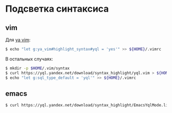 # Подсветка синтаксиса

## vim
Для [ya vim](https://wiki.yandex-team.ru/yatool/vim/):
``` sh
$ echo "let g:ya_vim#highlight_syntax#yql = 'yes'" >> ${HOME}/.vimrc
```

В остальных случаях:
``` sh
$ mkdir -p $HOME/.vim/syntax
$ curl https://yql.yandex.net/download/syntax_highlight/yql.vim > ${HOME}/.vim/syntax/yql.vim
$ echo "let g:sql_type_default = 'yql'" >> ${HOME}/.vimrc
```

## emacs
``` sh
$ curl https://yql.yandex.net/download/syntax_highlight/EmacsYqlMode.lisp >> ~/.emacs
```